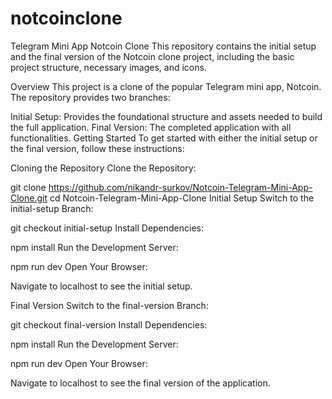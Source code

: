 # notcoinclone
Telegram Mini App 
Notcoin Clone
This repository contains the initial setup and the final version of the Notcoin clone project, including the basic project structure, necessary images, and icons.

Overview
This project is a clone of the popular Telegram mini app, Notcoin. The repository provides two branches:

Initial Setup: Provides the foundational structure and assets needed to build the full application.
Final Version: The completed application with all functionalities.
Getting Started
To get started with either the initial setup or the final version, follow these instructions:

Cloning the Repository
Clone the Repository:

git clone https://github.com/nikandr-surkov/Notcoin-Telegram-Mini-App-Clone.git
cd Notcoin-Telegram-Mini-App-Clone
Initial Setup
Switch to the initial-setup Branch:

git checkout initial-setup
Install Dependencies:

npm install
Run the Development Server:

npm run dev
Open Your Browser:

Navigate to localhost to see the initial setup.

Final Version
Switch to the final-version Branch:

git checkout final-version
Install Dependencies:

npm install
Run the Development Server:

npm run dev
Open Your Browser:

Navigate to localhost to see the final version of the application.

